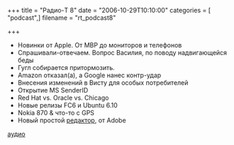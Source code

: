+++
title = "Радио-T 8"
date = "2006-10-29T10:10:00"
categories = [ "podcast",]
filename = "rt_podcast8"

+++

- Новинки от Apple. От MBP до мониторов и телефонов
- Спрашивали-отвечаем. Вопрос Василия, по поводу надвигающейся беды
- Гугл собирается притормозить.
- Amazon отказал(а), а Google нанес контр-удар
- Внесения изменений в Висту для особых потребителей
- Открытие MS SenderID
- Red Hat vs. Oracle vs. Chicago
- Новые релизы FC6 и Ubuntu 6.10
- Nokia 870 & что-то с GPS
- Новый простой [редактор](http://labs.adobe.com/technologies/soundbooth/), от Adobe

[аудио](http://cdn.radio-t.com/rt_podcast8.mp3)
<audio src="http://cdn.radio-t.com/rt_podcast8.mp3" preload="none"></audio>